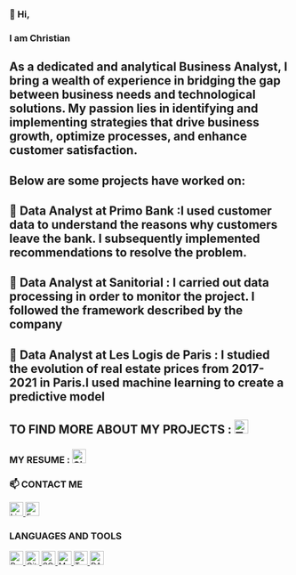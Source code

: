 ### 👋 Hi, 
### I am Christian

## As a dedicated and analytical Business Analyst, I bring a wealth of experience in bridging the gap between business needs and technological solutions. My passion lies in identifying and implementing strategies that drive business growth, optimize processes, and enhance customer satisfaction.

## Below are some projects have worked on:

## 🔭 Data Analyst at **Primo Bank** :I used customer data to understand the reasons why customers leave the bank. I subsequently implemented recommendations to resolve the problem.
## 🔭 Data Analyst at **Sanitorial** : I carried out data processing in order to monitor the project. I followed the framework described by the company
## 🔭 Data Analyst at **Les Logis de Paris** : I studied the evolution of real estate prices from 2017-2021 in Paris.I used machine learning to create a predictive model


## TO FIND MORE ABOUT MY PROJECTS : <a href="https://public.tableau.com/app/profile/ro.cf/vizzes"><img src="https://img.icons8.com/ios-filled/50/000000/table.png" alt="Tableau Public" width="25" height="25"></a>

### MY RESUME : <!-- Icône GitHub --><a href="https://github.com/Robert-Christ)"><img src="https://img.icons8.com/ios-glyphs/30/000000/github.png" alt="GitHub" width="25" height="25"></a>


### 📫 CONTACT ME

<a href="https://www.linkedin.com/feed/">
    <img src="https://upload.wikimedia.org/wikipedia/commons/c/ca/LinkedIn_logo_initials.png" alt="LinkedIn" width="25" height="25">
</a>
<a href="mailto:coefrobert@yahoo.fr">
    <img src="https://img.icons8.com/ios-filled/50/000000/email.png" alt="Email" width="25" height="25">
</a>


### LANGUAGES AND TOOLS
<!-- Icône Python -->
<a href="https://www.python.org">
    <img src="https://img.icons8.com/color/48/000000/python.png" alt="Python" width="25" height="25">
</a>

<!-- Icône GitHub -->
<a href="https://github.com/votreprofil">
    <img src="https://img.icons8.com/ios-glyphs/30/000000/github.png" alt="GitHub" width="25" height="25">
</a>
<!-- Icône SQL -->
<a href="https://www.example.com/sql">
    <img src="https://img.icons8.com/ios-filled/50/000000/sql.png" alt="SQL" width="25" height="25">
</a>

<!-- Icône Markdown -->
<a href="https://www.example.com/markdown">
    <img src="https://img.icons8.com/ios/50/000000/markdown.png" alt="Markdown" width="25" height="25">
</a>

<!-- Icône Tableau Public -->
<a href="https://public.tableau.com">
    <img src="https://img.icons8.com/color/48/000000/tableau-software.png" alt="Tableau Public" width="25" height="25">
</a>

<!-- Icône DAX -->
<a href="https://www.example.com/dax">
    <img src="https://img.icons8.com/fluency/48/000000/data-analytics.png" alt="DAX" width="25" height="25">
</a>

